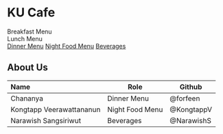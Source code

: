 # KU Cafe

Breakfast Menu  
Lunch Menu  
[Dinner Menu](Menu.md#dinner-menu)
[Night Food Menu](Menu.md#night-food-menu)
[Beverages](Menu.md#beverages)

## About Us

| Name      | Role      | Github   |
|:----------|-----------|----------|
| Chananya | Dinner Menu | @forfeen |
| Kongtapp Veerawattananun | Night Food Menu | @KongtappV |
| Narawish Sangsiriwut | Beverages | @NarawishS      |
